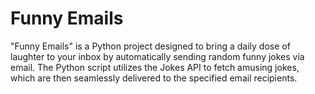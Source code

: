 # Funny Emails
"Funny Emails" is a Python project designed to bring a daily dose of laughter to your inbox by automatically sending random funny jokes via email. The Python script utilizes the Jokes API to fetch amusing jokes, which are then seamlessly delivered to the specified email recipients.

